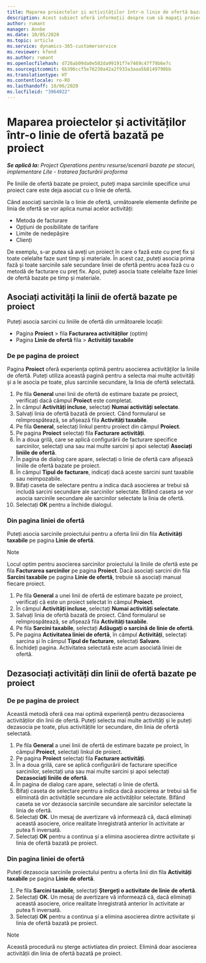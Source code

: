 ```yaml
---
title: Maparea proiectelor și activităților într-o linie de ofertă bazată pe proiect
description: Acest subiect oferă informații despre cum să mapați proiectele și sarcinile la o linie de activități bazată pe proiecte.
author: rumant
manager: Annbe
ms.date: 10/05/2020
ms.topic: article
ms.service: dynamics-365-customerservice
ms.reviewer: kfend
ms.author: rumant
ms.openlocfilehash: d726ab09da0e502da99191f7e7469c47f79b6e7c
ms.sourcegitcommit: 6b396ccf5e76230a42a2f933a3aaa5b8149790bb
ms.translationtype: HT
ms.contentlocale: ro-RO
ms.lasthandoff: 10/06/2020
ms.locfileid: "3964922"
---
```

# <a name="map-projects-and-tasks-to-a-project-based-quote-line"></a>Maparea proiectelor și activităților într-o linie de ofertă bazată pe proiect

_**Se aplică la:** Project Operations pentru resurse/scenarii bazate pe stocuri, implementare Lite - tratarea facturării proforma_

Pe liniile de ofertă bazate pe proiect, puteți mapa sarcinile specifice unui proiect care este deja asociat cu o linie de ofertă.

Când asociați sarcinile la o linie de ofertă, următoarele elemente definite pe linia de ofertă se vor aplica numai acelor activități:

- Metoda de facturare
- Opțiuni de posibilitate de tarifare
- Limite de nedepășire
- Clienți

De exemplu, s-ar putea să aveți un proiect în care o fază este cu preț fix și toate celelalte faze sunt timp și materiale. În acest caz, puteți asocia prima fază și toate sarcinile sale secundare liniei de ofertă pentru acea fază cu o metodă de facturare cu preț fix. Apoi, puteți asocia toate celelalte faze liniei de ofertă bazate pe timp și materiale.

## <a name="associate-tasks-to-project-based-quote-lines"></a>Asociați activități la linii de ofertă bazate pe proiect

Puteți asocia sarcini cu liniile de ofertă din următoarele locații:

- Pagina **Proiect** > fila **Facturarea activităților** (optim)
- Pagina **Linie de ofertă** fila > **Activități taxabile** 

### <a name="from-the-project-page"></a>De pe pagina de proiect

Pagina **Proiect** oferă experiența optimă pentru asocierea activităților la liniile de ofertă. Puteți utiliza această pagină pentru a selecta mai multe activități și a le asocia pe toate, plus sarcinile secundare, la linia de ofertă selectată.

1. Pe fila **General** unei linii de ofertă de estimare bazate pe proiect, verificați dacă câmpul **Proiect** este completat.
2. În câmpul **Activități incluse**, selectați **Numai activități selectate**.
3. Salvați linia de ofertă bazată de proiect. Când formularul se reîmprospătează, se afișează fila **Activități taxabile**.
4. Pe fila **General**, selectați linkul pentru proiect din câmpul **Proiect**.
5. Pe pagina **Proiect** selectați fila **Facturare activități**.
6. În a doua grilă, care se aplică configurării de facturare specifice sarcinilor, selectați una sau mai multe sarcini și apoi selectați **Asociați liniile de ofertă**.
7. În pagina de dialog care apare, selectați o linie de ofertă care afișează liniile de ofertă bazate pe proiect.
8. În câmpul **Tipul de facturare**, indicați dacă aceste sarcini sunt taxabile sau neimpozabile.
9. Bifați caseta de selectare pentru a indica dacă asocierea ar trebui să includă sarcini secundare ale sarcinilor selectate. Bifând caseta se vor asocia sarcinile secundare ale sarcinilor selectate la linia de ofertă.
10. Selectați **OK** pentru a închide dialogul.

### <a name="from-the-quote-line-page"></a>Din pagina liniei de ofertă

Puteți asocia sarcinile proiectului pentru a oferta linii din fila **Activități taxabile** pe pagina **Linie de ofertă**.

>[!NOTE]
>Locul optim pentru asocierea sarcinilor proiectului la liniile de ofertă este pe fila **Facturarea sarcinilor** pe pagina **Proiect**. Dacă asociați sarcini din fila **Sarcini taxabile** pe pagina **Linie de ofertă**, trebuie să asociați manual fiecare proiect.

1. Pe fila **General** a unei linii de ofertă de estimare bazate pe proiect, verificați că este un proiect selectat în câmpul **Proiect**.
2. În câmpul **Activități incluse**, selectați **Numai activități selectate**.
3. Salvați linia de ofertă bazată de proiect. Când formularul se reîmprospătează, se afișează fila **Activități taxabile**.
4. Pe fila **Sarcini taxabile**, selectați **Adăugați o sarcină de linie de ofertă**.
5. Pe pagina **Activitatea liniei de ofertă**, în câmpul **Activități**, selectați sarcina și în câmpul **Tipul de facturare**, selectați **Salvare**. 
6. Închideți pagina. Activitatea selectată este acum asociată liniei de ofertă.

## <a name="disassociate-tasks-from-projectbased-quote-lines"></a>Dezasociați activități din linii de ofertă bazate pe proiect

### <a name="from-the-project-page"></a>De pe pagina de proiect

Această metodă oferă cea mai optimă experiență pentru dezasocierea activităților din linii de ofertă. Puteți selecta mai multe activități și le puteți dezasocia pe toate, plus activitățile lor secundare, din linia de ofertă selectată.

1. Pe fila **General** a unei linii de ofertă de estimare bazate pe proiect, în câmpul **Proiect**, selectați linkul de proiect.
2. Pe pagina **Proiect** selectați fila **Facturare activități**.
3. În a doua grilă, care se aplică configurării de facturare specifice sarcinilor, selectați una sau mai multe sarcini și apoi selectați **Dezasociați liniile de ofertă**.
4. În pagina de dialog care apare, selectați o linie de ofertă.
5. Bifați caseta de selectare pentru a indica dacă asocierea ar trebui să fie eliminată din activitățile secundare ale activităților selectate. Bifând caseta se vor dezasocia sarcinile secundare ale sarcinilor selectate la linia de ofertă.
6. Selectați **OK**. Un mesaj de avertizare vă informează că, dacă eliminați această asociere, orice realitate înregistrată anterior în activitate ar putea fi inversată. 
7. Selectați **OK** pentru a continua și a elimina asocierea dintre activitate și linia de ofertă bazată pe proiect.

### <a name="from-the-quote-line-page"></a>Din pagina liniei de ofertă

Puteți dezasocia sarcinile proiectului pentru a oferta linii din fila **Activități taxabile** pe pagina **Linie de ofertă**.

1. Pe fila **Sarcini taxabile**, selectați **Ștergeți o activitate de linie de ofertă**.
2. Selectați **OK**. Un mesaj de avertizare vă informează că, dacă eliminați această asociere, orice realitate înregistrată anterior în activitate ar putea fi inversată. 
3. Selectați **OK** pentru a continua și a elimina asocierea dintre activitate și linia de ofertă bazată pe proiect.

>[!NOTE]
> Această procedură nu șterge activtiatea din proiect. Elimină doar asocierea activității din linia de ofertă bazată pe proiect.
